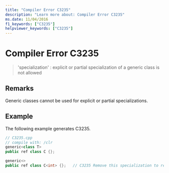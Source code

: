 ```yaml
---
title: "Compiler Error C3235"
description: "Learn more about: Compiler Error C3235"
ms.date: 11/04/2016
f1_keywords: ["C3235"]
helpviewer_keywords: ["C3235"]
---
```

# Compiler Error C3235

> 'specialization' : explicit or partial specialization of a generic class is not allowed

## Remarks

Generic classes cannot be used for explicit or partial specializations.

## Example

The following example generates C3235.

```cpp
// C3235.cpp
// compile with: /clr
generic<class T>
public ref class C {};

generic<>
public ref class C<int> {};   // C3235 Remove this specialization to resolve this error.
```
